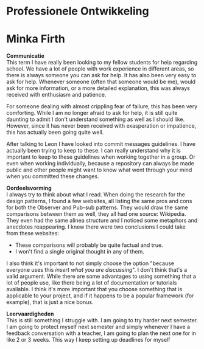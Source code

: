 # Professionele Ontwikkeling

# Minka Firth

**Communicatie**  
This term I have really been looking to my fellow students for help regarding school. We have a lot of people with work experience in different areas, so there is always someone you can ask for help. It has also been very easy to ask for help. Whenever someone (often that someone would be me), would ask for more information, or a more detailed explanation, this was always received with enthusiasm and patience. 

For someone dealing with almost crippling fear of failure, this has been very comforting. While I am no longer afraid to ask for help, it is still quite daunting to admit I don't understand something as well as I should like. However, since it has never been received with exasperation or impatience, this has actually been going quite well.

After talking to Leon I have looked into commit messages guidelines. I have actually been trying to keep to these. I can really understand why it is important to keep to these guidelines when working together in a group. Or even when working individually, because a repository can always be made public and other people might want to know what went through your mind when you committed these changes. 

**Oordeelsvorming**  
I always try to think about what I read. When doing the research for the design patterns, I found a few websites, all listing the same pros and cons for both the Observer and Pub-sub patterns. They would draw the same comparisons between them as well, they all had one source: Wikipedia. They even had the same alinea structure and I noticed some metaphors and anecdotes reappearing. I knew there were two conclusions I could take from these websites:
* These comparisons will probably be quite factual and true.
* I won't find a single original thought in any of them.

I also think it's important to not simply choose the option "because everyone uses this *insert what you are discussing*". I don't think that's a valid argument. While there are some advantages to using something that a lot of people use, like there being a lot of documentation or tutorials available. I think it's more important that you choose something that is applicable to your project, and if it happens to be a popular framework (for example), that is just a nice bonus. 

**Leervaardigheden**  
This is still something I struggle with. I am going to try harder next semester. I am going to protect myself next semester and simply whenever I have a feedback conversation with a teacher, I am going to plan the next one for in like 2 or 3 weeks. This way I keep setting up deadlines for myself